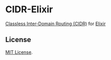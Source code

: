 # CIDR-Elixir

[Classless Inter-Domain Routing (CIDR)](https://en.wikipedia.org/wiki/Classless_Inter-Domain_Routing) for [Elixir](http://www.elixir-lang.org/)

## License

[MIT License](LICENSE).
